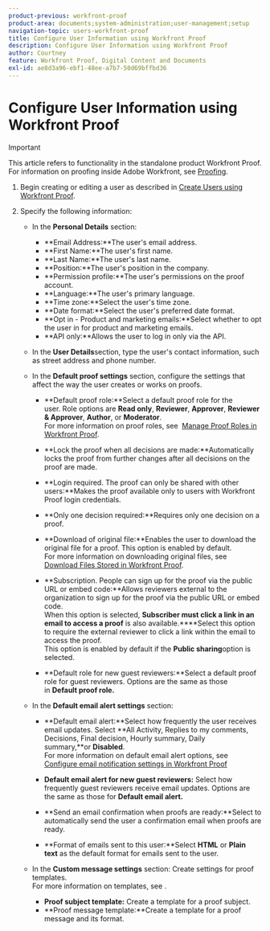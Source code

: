 ```yaml
---
product-previous: workfront-proof
product-area: documents;system-administration;user-management;setup
navigation-topic: users-workfront-proof
title: Configure User Information using Workfront Proof
description: Configure User Information using Workfront Proof
author: Courtney
feature: Workfront Proof, Digital Content and Documents
exl-id: ae8d3a96-ebf1-48ee-a7b7-50d69bffbd36
---
```

# Configure User Information using Workfront Proof

>[!IMPORTANT]
>
>This article refers to functionality in the standalone product Workfront Proof. For information on proofing inside Adobe Workfront, see [Proofing](../../../review-and-approve-work/proofing/proofing.md).

1. Begin creating or editing a user as described in [Create Users using Workfront Proof](../../../workfront-proof/wp-mnguserscontacts/users/create-users.md).
1. Specify the following information:

   * In the&nbsp;**Personal Details**&nbsp;section:

      * **Email Address:**The user's email address.
      * **First Name:**The user's first name.
      * **Last Name:**The user's last name.&nbsp;
      * **Position:**The user's position in the company.
      * **Permission profile:**The user's permissions on the proof account.
      * **Language:**The user's primary language.&nbsp;
      * **Time zone:**Select the user's time zone.&nbsp;
      * **Date format:**Select the user's preferred date format.&nbsp;
      * **Opt in - Product and marketing emails:**Select whether to opt the user in for product and marketing emails.&nbsp;
      * **API only:**Allows the user to log in only via the API.

   * In the&nbsp;**User Details**section, type the user's contact information, such as street address and phone number.
   * In the&nbsp;**Default proof settings**&nbsp;section, configure the settings that affect the way the user creates or works on proofs.

      * **Default proof role:**Select a default proof role for the user.&nbsp;Role options are&nbsp;**Read only**,&nbsp;**Reviewer**,&nbsp;**Approver**,&nbsp;**Reviewer & Approver**,&nbsp;**Author**, or&nbsp;**Moderator**.  
        For more information on proof roles, see&nbsp; [Manage Proof Roles in Workfront Proof](../../../workfront-proof/wp-work-proofsfiles/share-proofs-and-files/manage-proof-roles.md).
      
      * **Lock the proof when all decisions are made:**Automatically locks the proof from further changes after all decisions on the proof are made.
      * **Login required. The proof can only be shared with other users:**Makes the proof available only to users with Workfront Proof login credentials.&nbsp;&nbsp;
      * **Only one decision required:**Requires only one decision on a proof.
      * **Download of original file:**Enables the user to download the original file for a proof. This option is enabled by default.  
        For more information on downloading original files, see&nbsp; [Download Files Stored in Workfront Proof](../../../workfront-proof/wp-work-proofsfiles/manage-your-work/download-files-stored.md).

        <!--      
        <li data-mc-conditions="QuicksilverOrClassic.Draft mode"><strong>Public sharing. The proof can be shared via a public URL or embedded code:</strong>Enables the user to share proofs via a public URL or embed code.<br>This option is enabled by default but is not available if the&nbsp;<strong>Login required</strong>option is selected.<br>For more information on sharing proofs, see "<a href="../../../workfront-proof/wp-work-proofsfiles/share-proofs-and-files/share-public-url.md" class="MCXref xref" xrefformat="{para}">Share the Public URL in Workfront Proof</a>."</li>      
        -->      
      
      * **Subscription. People can sign up for the proof via the public URL or embed code:**Allows reviewers external to the organization to sign up for the proof via the public URL or embed code.  
        When this option is selected, **Subscriber must click a link in an email to access a proof**&nbsp;is also available.****Select this option to require the external reviewer to click a link within the email to access the proof.  
        This option is enabled by default if the&nbsp;**Public sharing**option is selected.&nbsp;
      
      * **Default role for new guest reviewers:**Select a default proof role for guest reviewers. Options are the same as those in&nbsp;**Default proof role.**

   * In the&nbsp;**Default email alert settings**&nbsp;section:

      * **Default email alert:**Select how frequently the user receives email updates. Select&nbsp;**All Activity, Replies to my comments, Decisions, Final decision, Hourly summary, Daily summary,**or&nbsp;**Disabled**.  
        For more information on default email alert options, see [Configure email notification settings in Workfront Proof](../../../workfront-proof/wp-emailsntfctns/email-alerts/config-email-notification-settings-wp.md)
      
      * **Default email alert for new guest reviewers:**&nbsp;Select how frequently guest reviewers receive email updates. Options are the same as those for&nbsp;**Default email alert.**
      
      * **Send an email confirmation when proofs are ready:**Select to automatically send the user a confirmation email when proofs are ready.
      * **Format of emails sent to this user:**Select&nbsp;**HTML**&nbsp;or&nbsp;**Plain text**&nbsp;as the default format for emails sent to the user.

   * In the&nbsp;**Custom message settings**&nbsp;section: Create settings for proof templates.  
     For more information on templates, see&nbsp;.

      * **Proof subject template:**&nbsp;Create a template for a proof subject.
      * **Proof message template:**Create a template for a proof message and its format.
